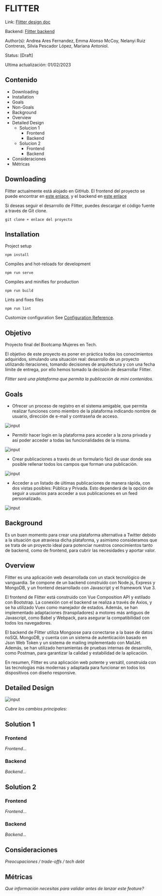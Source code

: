 # FLITTER
Link: [Flitter design doc](https://github.com/No-Woman-No-Work/flitter/blob/main/README.md)

Backend: [Flitter backend](https://github.com/No-Woman-No-Work/v1-Flitter-Back-)

Author(s): Andrea Ares Fernandez, Emma Alonso McCoy, Nelanyi Ruiz Contreras, Silvia Pescador López, Mariana Antoniol.

Status: [Draft]

Ultima actualización: 01/02/2023

## Contenido
- Downloading
- Installation
- Goals
- Non-Goals
- Background
- Overview
- Detailed Design
  - Solucion 1
    - Frontend
    - Backend
  - Solucion 2
    - Frontend
    - Backend
- Consideraciones
- Métricas

## Downloading
Flitter actualmente está alojado en GitHub. El frontend del proyecto se puede encontrar en [este enlace](https://github.com/No-Woman-No-Work/flitter), y el backend en [este enlace](https://github.com/No-Woman-No-Work/v1-Flitter-Back-)

Si deseas seguir el desarrollo de Flitter, puedes descargar el código fuente a través de Git clone.

```
git clone + enlace del proyecto
```

## Installation

Project setup
```
npm install
```

Compiles and hot-reloads for development
```
npm run serve
```

Compiles and minifies for production
```
npm run build
```

Lints and fixes files
```
npm run lint
```

Customize configuration
See [Configuration Reference](https://cli.vuejs.org/config/).

## Objetivo
Proyecto final del Bootcamp Mujeres en Tech.

El objetivo de este proyecto es poner en práctica todos los conocimientos adquiridos, simulando una situación real: desarrollo de un proyecto utilizando iteraciones, tomando decisiones de arquitectura y con una fecha límite de entrega, por ello hemos tomado la decisión de desarrollar Flitter.

_Flitter será una plataforma que permita la publicación de mini contenidos._

## Goals
- Ofrecer un proceso de registro en el sistema amigable, que permita realizar funciones como miembro de la plataforma indicando nombre de
usuario, dirección de e-mail y contraseña de acceso.

![input](https://user-images.githubusercontent.com/50715363/215982356-72e9a497-cc91-4109-97d7-595d5b2a9f19.png)

- Permitir hacer login en la plataforma para acceder a la zona privada y así poder acceder a todas las funcionalidades de la misma.

![input](https://user-images.githubusercontent.com/50715363/215983030-9a6ed6fd-03b7-47e8-82d6-545bbcdab9a0.png)

- Crear publicaciones a través de un formulario fácil de usar donde sea posible rellenar todos los campos que forman una publicación.

![input](https://user-images.githubusercontent.com/50715363/216117628-caad82ab-c973-4f93-89fa-94ebc7c9faa5.png)

- Acceder a un listado de últimas publicaciones de manera rápida, con dos vistas posibles: Pública y Privada. Esto dependerá de la opción de seguir a usuarios para acceder a sus publicaciones en un feed personalizado.

![input](https://user-images.githubusercontent.com/50715363/216122456-a706d9cc-5c74-4b36-ab57-6801f8742725.png)

## Background
Es un buen momento para crear una plataforma alternativa a Twitter debido a la situación que atraviesa dicha plataforma, y asimismo consideramos que se trata de un proyecto ideal para potenciar nuestros conocimientos tanto de backend, como de frontend, para cubrir las necesidades y aportar valor.

## Overview
Flitter es una aplicación web desarrollada con un stack tecnológico de vanguardia. Se compone de un backend construido con Node.js, Express y MongoDB, y un frontend desarrollado con Javascript y el framework Vue 3.

El frontend de Flitter está construido con Vue Composition API y estilado con Bootstrap. La conexión con el backend se realiza a través de Axios, y se ha utilizado Vuex como manejador de estados. Además, se han implementado adaptaciones (transpiladores) a motores más antiguos de Javascript, como Babel y Webpack, para asegurar la compatibilidad con todos los navegadores.

El backend de Flitter utiliza Mongoose para conectarse a la base de datos noSQL MongoDB, y cuenta con un sistema de autenticación basado en Json Web Token y un sistema de mailing implementado con MailJet. Además, se han utilizado herramientas de pruebas internas de desarrollo, como Postman, para garantizar la calidad y estabilidad de la aplicación.

En resumen, Flitter es una aplicación web potente y versátil, construida con las tecnologías más modernas y adaptada para funcionar en todos los dispositivos con diseño responsive.

## Detailed Design

![input](https://user-images.githubusercontent.com/50715363/218560841-5ae5c39a-f3d8-4b0e-aab0-e9fe8a2cf7b6.png)

_Cubre los cambios principales:_
## Solution 1
### Frontend
_Frontend…_
### Backend
_Backend…_

## Solution 2
### Frontend
_Frontend…_
### Backend
_Backend…_

## Consideraciones
_Preocupaciones / trade-offs / tech debt_

## Métricas
_Que información necesitas para validar antes de lanzar este feature?_
